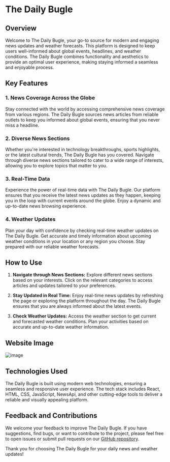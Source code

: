 
# The Daily Bugle

## Overview

Welcome to The Daily Bugle, your go-to source for modern and engaging news updates and weather forecasts. This platform is designed to keep users well-informed about global events, headlines, and weather conditions. The Daily Bugle combines functionality and aesthetics to provide an optimal user experience, making staying informed a seamless and enjoyable process.

## Key Features

### 1. News Coverage Across the Globe
Stay connected with the world by accessing comprehensive news coverage from various regions. The Daily Bugle sources news articles from reliable outlets to keep you informed about global events, ensuring that you never miss a headline.

### 2. Diverse News Sections
Whether you're interested in technology breakthroughs, sports highlights, or the latest cultural trends, The Daily Bugle has you covered. Navigate through diverse news sections tailored to cater to a wide range of interests, allowing you to explore topics that matter to you.

### 3. Real-Time Data
Experience the power of real-time data with The Daily Bugle. Our platform ensures that you receive the latest news updates as they happen, keeping you in the loop with current events around the globe. Enjoy a dynamic and up-to-date news browsing experience.

### 4. Weather Updates
Plan your day with confidence by checking real-time weather updates on The Daily Bugle. Get accurate and timely information about upcoming weather conditions in your location or any region you choose. Stay prepared with our reliable weather forecasts.

## How to Use

1. **Navigate through News Sections:**
   Explore different news sections based on your interests. Click on the relevant categories to access articles and updates tailored to your preferences.

2. **Stay Updated in Real Time:**
   Enjoy real-time news updates by refreshing the page or exploring the platform throughout the day. The Daily Bugle ensures that you are always informed about the latest events.

3. **Check Weather Updates:**
   Access the weather section to get current and forecasted weather conditions. Plan your activities based on accurate and up-to-date weather information.

## Website Image
![image](https://github.com/Swapnaroop2001/Portfolio-Website/blob/main/src/images/TheDailyBugle.png)


## Technologies Used

The Daily Bugle is built using modern web technologies, ensuring a seamless and responsive user experience. The tech stack includes React, HTML, CSS, JavaScript, NewsApi, and other cutting-edge tools to deliver a reliable and visually appealing platform.

## Feedback and Contributions

We welcome your feedback to improve The Daily Bugle. If you have suggestions, find bugs, or want to contribute to the project, please feel free to open issues or submit pull requests on our [GitHub repository](https://github.com/your-username/the-daily-bugle).

Thank you for choosing The Daily Bugle for your daily news and weather updates!
